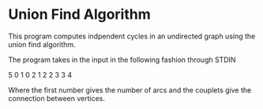 Union Find Algorithm
===============
This program computes indpendent cycles in an undirected graph using the union find algorithm. 

The program takes in the input in the following fashion through STDIN

5
  0   1
  0   2
  1   2
  2   3
  3   4
  
Where the first number gives the number of arcs and the couplets give the connection between vertices. 
